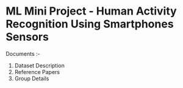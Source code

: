 # ML Mini Project - Human Activity Recognition Using Smartphones Sensors
Documents :-

1. Dataset Description
2. Reference Papers
3. Group Details
